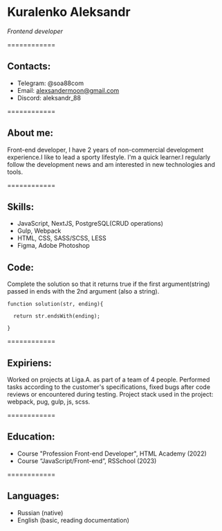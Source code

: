 # Kuralenko Aleksandr
*Frontend developer*

============
## Contacts:

- Telegram: @soa88com
- Email: alexsandermoon@gmail.com
- Discord: aleksandr_88

============
## About me:

Front-end developer, I have 2 years of non-commercial development experience.I like to lead a sporty lifestyle. I'm a quick learner.I regularly follow the development news and am interested in new technologies and tools. 

============
## Skills:

- JavaScript, NextJS, PostgreSQL(CRUD operations)
- Gulp, Webpack
- HTML, CSS, SASS/SCSS, LESS
- Figma, Adobe Photoshop

## Code:

Complete the solution so that it returns true if the first argument(string) passed in ends with the 2nd argument (also a string). 
```
function solution(str, ending){
  
  return str.endsWith(ending);
  
}
```

============
## Expiriens:

Worked on projects at Liga.A. as part of a team of 4 people. Performed tasks according to the customer's specifications, fixed bugs after code reviews or encountered during testing. Project stack used in the project: webpack, pug, gulp, js, scss.

============
## Education:

- Course "Profession Front-end Developer", HTML Academy (2022)
- Course “JavaScript/Front-end”, RSSchool (2023)

============
## Languages:

- Russian (native)
- English (basic, reading documentation)


